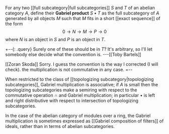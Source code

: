 For any two [[full subcategory|full subcategories]] $S$ and $T$ of an abelian category $A$, define their __Gabriel product__ $S\bullet T$ as the full subcategory of $A$ generated by all objects $M$ such that $M$ fits in a short [[exact sequence]] of the
form 
$$
0\to N\to M\to P\to 0
$$
where $N$ is an object in $S$ and $P$ is an object in $T$.

+--{: .query}
Surely one of these should be in $T$?  It\'s arbitrary, so I\'ll let somebody else decide what the convention is.  ---[[Toby Bartels]]

[[Zoran Skoda]] Sorry. I guess the convention is the way I corrected (I will check). the multiplication is not commutative in any case. 
=--

When restricted to the class of [[topologizing subcategory|topologizing subcategories]], Gabriel multiplication is associative; if $A$ is small then the topologizing subcategories make a semiring with respect to the commutative operation $\cap$ and Gabriel multiplication; in particular $\bullet$ is left and right distributive with respect to intersection of topologizing subcategories.  

In the case of the abelian category of modules over a ring, the Gabriel multiplication is sometimes expressed as [[Gabriel composition of filters]] of ideals, rather than in terms of abelian subcategories.